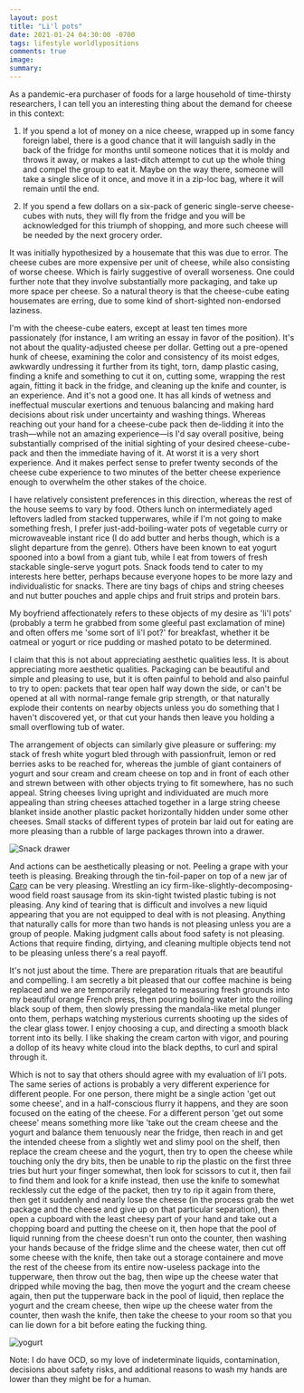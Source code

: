 ```yaml
---
layout: post
title: "Li'l pots"
date: 2021-01-24 04:30:00 -0700
tags: lifestyle worldlypositions
comments: true
image:
summary:
---
```

As a pandemic-era purchaser of foods for a large household of time-thirsty researchers, I can tell you an interesting thing about the demand for cheese in this context:

1. If you spend a lot of money on a nice cheese, wrapped up in some fancy foreign label, there is a good chance that it will languish sadly in the back of the fridge for months until someone notices that it is moldy and throws it away, or makes a last-ditch attempt to cut up the whole thing and compel the group to eat it. Maybe on the way there, someone will take a single slice of it once, and move it in a zip-loc bag, where it will remain until the end.

2. If you spend a few dollars on a six-pack of generic single-serve cheese-cubes with nuts, they will fly from the fridge and you will be acknowledged for this triumph of shopping, and more such cheese will be needed by the next grocery order.

It was initially hypothesized by a housemate that this was due to error. The cheese cubes are more expensive per unit of cheese, while also consisting of worse cheese. Which is fairly suggestive of overall worseness. One could further note that they involve substantially more packaging, and take up more space per cheese. So a natural theory is that the cheese-cube eating housemates are erring, due to some kind of short-sighted non-endorsed laziness.

I'm with the cheese-cube eaters, except at least ten times more passionately (for instance, I am writing an essay in favor of the position). It's not about the quality-adjusted cheese per dollar. Getting out a pre-opened hunk of cheese, examining the color and consistency of its moist edges, awkwardly undressing it further from its tight, torn, damp plastic casing, finding a knife and something to cut it on, cutting some, wrapping the rest again, fitting it back in the fridge, and cleaning up the knife and counter, is an experience. And it's not a good one. It has all kinds of wetness and ineffectual muscular exertions and tenuous balancing and making hard decisions about risk under uncertainty and washing things. Whereas reaching out your hand for a cheese-cube pack then de-lidding it into the trash&mdash;while not an amazing experience&mdash;is I'd say overall positive, being substantially comprised of the initial sighting of your desired cheese-cube-pack and then the immediate having of it. At worst it is a very short experience. And it makes perfect sense to prefer twenty seconds of the cheese cube experience to two minutes of the better cheese experience enough to overwhelm the other stakes of the choice.

I have relatively consistent preferences in this direction, whereas the rest of the house seems to vary by food. Others lunch on intermediately aged leftovers ladled from stacked tupperwares, while if I'm not going to make something fresh, I prefer just-add-boiling-water pots of vegetable curry or microwaveable instant rice (I do add butter and herbs though, which is a slight departure from the genre). Others have been known to eat yogurt spooned into a bowl from a giant tub, while I eat from towers of fresh stackable single-serve yogurt pots. Snack foods tend to cater to my interests here better, perhaps because everyone hopes to be more lazy and individualistic for snacks. There are tiny bags of chips and string cheeses and nut butter pouches and apple chips and fruit strips and protein bars.

My boyfriend affectionately refers to these objects of my desire as 'li'l pots' (probably a term he grabbed from some gleeful past exclamation of mine) and often offers me 'some sort of li'l pot?' for breakfast, whether it be oatmeal or yogurt or rice pudding or mashed potato to be determined.

I claim that this is not about appreciating aesthetic qualities less. It is about appreciating more aesthetic qualities. Packaging can be beautiful and simple and pleasing to use, but it is often painful to behold and also painful to try to open: packets that tear open half way down the side, or can't be opened at all with normal-range female grip strength, or that naturally explode their contents on nearby objects unless you do something that I haven't discovered yet, or that cut your hands then leave you holding a small overflowing tub of water.

The arrangement of objects can similarly give pleasure or suffering: my stack of fresh white yogurt bled through with passionfruit, lemon or red berries asks to be reached for, whereas the jumble of giant containers of yogurt and sour cream and cream cheese on top and in front of each other and strewn between with other objects trying to fit somewhere, has no such appeal. String cheeses living upright and individuated are much more appealing than string cheeses attached together in a large string cheese blanket inside another plastic packet horizontally hidden under some other cheeses. Small stacks of different types of protein bar laid out for eating are more pleasing than a rubble of large packages thrown into a drawer.

![Snack drawer](https://hosting.photobucket.com/images/i/katjasgrace/PXL_20210124_085625042.jpg)

And actions can be aesthetically pleasing or not. Peeling a grape with your teeth is pleasing. Breaking through the tin-foil-paper on top of a new jar of [Caro](https://en.wikipedia.org/wiki/Caro_(drink)) can be very pleasing. Wrestling an icy firm-like-slightly-decomposing-wood field roast sausage from its skin-tight twisted plastic tubing is not pleasing. Any kind of tearing that is difficult and involves a new liquid appearing that you are not equipped to deal with is not pleasing. Anything that naturally calls for more than two hands is not pleasing unless you are a group of people. Making judgment calls about food safety is not pleasing. Actions that require finding, dirtying, and cleaning multiple objects tend not to be pleasing unless there's a real payoff.

It's not just about the time. There are preparation rituals that are beautiful and compelling. I am secretly a bit pleased that our coffee machine is being replaced and we are temporarily relegated to measuring fresh grounds into my beautiful orange French press, then pouring boiling water into the roiling black soup of them, then slowly pressing the mandala-like metal plunger onto them, perhaps watching mysterious currents shooting up the sides of the clear glass tower. I enjoy choosing a cup, and directing a smooth black torrent into its belly. I like shaking the cream carton with vigor, and pouring a dollop of its heavy white cloud into the black depths, to curl and spiral through it.

Which is not to say that others should agree with my evaluation of li'l pots. The same series of actions is probably a very different experience for different people. For one person, there might be a single action 'get out some cheese', and in a half-conscious flurry it happens, and they are soon focused on the eating of the cheese. For a different person 'get out some cheese' means something more like 'take out the cream cheese and the yogurt and balance them tenuously near the fridge, then reach in and get the intended cheese from a slightly wet and slimy pool on the shelf, then replace the cream cheese and the yogurt, then try to open the cheese while touching only the dry bits, then be unable to rip the plastic on the first three tries but hurt your finger somewhat, then look for scissors to cut it, then fail to find them and look for a knife instead, then use the knife to somewhat recklessly cut the edge of the packet, then try to rip it again from there, then get it suddenly and nearly lose the cheese (in the process grab the wet package and the cheese and give up on that particular separation), then open a cupboard with the least cheesy part of your hand and take out a chopping board and putting the cheese on it, then hope that the pool of liquid running from the cheese doesn't run onto the counter, then washing your hands because of the fridge slime and the cheese water, then cut off some cheese with the knife, then take out a storage containere and move the rest of the cheese from its entire now-useless package into the tupperware, then throw out the bag, then wipe up the cheese water that dripped while moving the bag, then move the yogurt and the cream cheese again, then put the tupperware back in the pool of liquid, then replace the yogurt and the cream cheese, then wipe up the cheese water from the counter, then wash the knife, then take the cheese to your room so that you can lie down for a bit before eating the fucking thing.

![yogurt](https://hosting.photobucket.com/images/i/katjasgrace/PXL_20210124_085413704.jpg)

Note: I do have OCD, so my love of indeterminate liquids, contamination, decisions about safety risks, and additional reasons to wash my hands are lower than they might be for a human.
